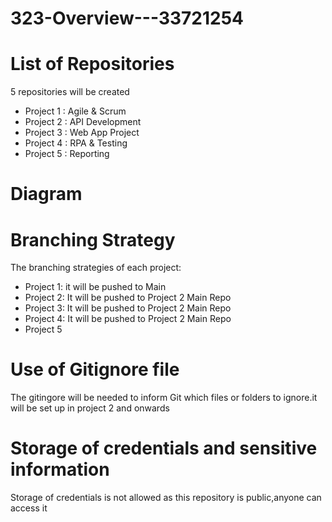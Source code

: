 # 323-Overview---33721254

# List of Repositories
5 repositories will be created
* Project 1 : Agile & Scrum
* Project 2 : API Development
* Project 3 : Web App Project
* Project 4 : RPA & Testing
* Project 5 : Reporting

# Diagram



# Branching Strategy
The branching strategies of each project:

* Project 1: it will be pushed to Main
* Project 2: It will be pushed to Project 2 Main Repo
* Project 3: It will be pushed to Project 2 Main Repo
* Project 4: It will be pushed to Project 2 Main Repo
* Project 5

# Use of Gitignore file
The gitingore will be needed to inform Git which files or folders to ignore.it will be set up in project 2 and onwards

# Storage of credentials and sensitive information
Storage of credentials is not allowed as this repository is public,anyone can access it 
